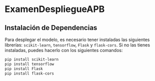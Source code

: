 # ExamenDespliegueAPB

## Instalación de Dependencias

Para desplegar el modelo, es necesario tener instaladas las siguientes librerías: `scikit-learn`, `tensorflow`, `Flask` y `flask-cors`. Si no las tienes instaladas, puedes hacerlo con los siguientes comandos:

```bash
pip install scikit-learn
pip install tensorflow
pip install Flask
pip install flask-cors

